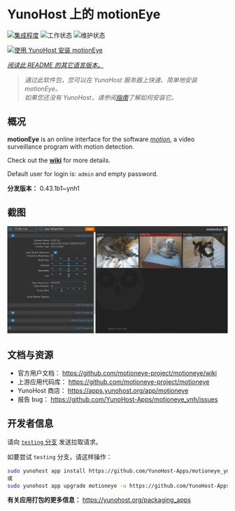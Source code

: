 <!--
注意：此 README 由 <https://github.com/YunoHost/apps/tree/master/tools/readme_generator> 自动生成
请勿手动编辑。
-->

# YunoHost 上的 motionEye

[![集成程度](https://dash.yunohost.org/integration/motioneye.svg)](https://ci-apps.yunohost.org/ci/apps/motioneye/) ![工作状态](https://ci-apps.yunohost.org/ci/badges/motioneye.status.svg) ![维护状态](https://ci-apps.yunohost.org/ci/badges/motioneye.maintain.svg)

[![使用 YunoHost 安装 motionEye](https://install-app.yunohost.org/install-with-yunohost.svg)](https://install-app.yunohost.org/?app=motioneye)

*[阅读此 README 的其它语言版本。](./ALL_README.md)*

> *通过此软件包，您可以在 YunoHost 服务器上快速、简单地安装 motionEye。*  
> *如果您还没有 YunoHost，请参阅[指南](https://yunohost.org/install)了解如何安装它。*

## 概况

**motionEye** is an online interface for the software [_motion_](https://motion-project.github.io/), a video surveillance program with motion detection.

Check out the [__wiki__](https://github.com/motioneye-project/motioneye/wiki) for more details.

Default user for login is: `admin` and empty password.


**分发版本：** 0.43.1b1~ynh1

## 截图

![motionEye 的截图](./doc/screenshots/example.png)

## 文档与资源

- 官方用户文档： <https://github.com/motioneye-project/motioneye/wiki>
- 上游应用代码库： <https://github.com/motioneye-project/motioneye>
- YunoHost 商店： <https://apps.yunohost.org/app/motioneye>
- 报告 bug： <https://github.com/YunoHost-Apps/motioneye_ynh/issues>

## 开发者信息

请向 [`testing` 分支](https://github.com/YunoHost-Apps/motioneye_ynh/tree/testing) 发送拉取请求。

如要尝试 `testing` 分支，请这样操作：

```bash
sudo yunohost app install https://github.com/YunoHost-Apps/motioneye_ynh/tree/testing --debug
或
sudo yunohost app upgrade motioneye -u https://github.com/YunoHost-Apps/motioneye_ynh/tree/testing --debug
```

**有关应用打包的更多信息：** <https://yunohost.org/packaging_apps>
